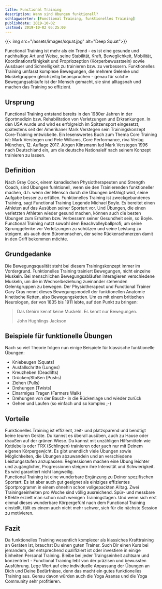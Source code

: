 ```yaml
---
title: Functional Training
description: Wann sind Übungen funktionell?
schlagwoerter: [Functional Training, funktionelles Training]
publishdate: 2019-10-02
lastmod: 2019-10-02 05:25:00
---
```


{{< img src="/assets/images/squat.jpg" alt="Deep Squat">}}

Functional Training ist mehr als ein Trend - es ist eine gesunde und nachhaltige Art und Weise, seine Stabilität, Kraft, Beweglichkeit, Mobilität, Koordinationsfähigkeit und Propriozeption (Körperbewusstsein) sowie Ausdauer und Schnelligkeit zu trainieren bzw. zu verbessern. Funktionelles Training umfasst komplexe Bewegungen, die mehrere Gelenke und Muskelgruppen gleichzeitig beanspruchen - genau für solche Bewegungsabläufe ist der Mensch gemacht, sie sind alltagsnah und machen das Training so effizient.


## Ursprung

Functional Training entstand bereits in den 1980er Jahren in der Sportmedizin bzw. Rehabilitation von Verletzungen und Erkrankungen. In den USA wurde und wird es erfolgreich im Spitzensport eingesetzt, spätestens seit der Amerikaner Mark Verstegen sein Trainingskonzept Core-Training entwickelte. Ein lesenswertes Buch zum Thema Core Training ist: Mark Verstegen und Pete Williams, Core Performance, riva Verlag München, 12. Auflage 2017. Jürgen Klinsmann lud Mark Verstegen 1996 nach Deutschland ein, um die deutsche Nationalelf nach seinem Konzept trainieren zu lassen.


## Definition

Nach Gray Cook, einem kanadischen Physiotherapeuten und Strength Coach, sind Übungen funktionell, wenn sie den Trainierenden funktioneller machen, d.h. wenn der Mensch durch die Übungen befähigt wird, seine Aufgabe besser zu erfüllen. Funktionelles Training ist zweckgebundenes Training, sagt Functional Training Legende Michael Boyle. Es bereitet einen Athleten auf das Ausüben seiner Sportart vor. Und Übungen, die einen verletzten Athleten wieder gesund machen, können auch die besten Übungen zum Erhalten bzw. Verbessern seiner Gesundheit sein, so Boyle. Functional Training nutzt sowohl dem Beachvolleyballprofi, um seine Sprunggelenke vor Verletzungen zu schützen und seine Leistung zu steigern, als auch dem Büromenschen, der seine Rückenschmerzen damit in den Griff bekommen möchte. 


## Grundgedanke  

Die Bewegungsqualität steht bei diesem Trainingskonzept immer im Vordergrund. Funktionelles Training trainiert Bewegungen, nicht einzelne Muskeln. Bei menschlichen Bewegungsabläufen interagieren verschiedene Muskeln, um die in Wechselbeziehung zueinander stehenden Gelenkgruppen zu bewegen. Der Physiotherapeut und Functional Trainer Gary Gray nennt dieses Bewegungsmodell der funktionellen Anatomie kinetische Ketten, also Bewegungsketten. Um es mit einem britischen Neurologen, der von 1835 bis 1911 lebte, auf den Punkt zu bringen:

> Das Gehirn kennt keine Muskeln. Es kennt nur Bewegungen.
>
> John Hughlings Jackson


## Beispiele für funktionelle Übungen

Nach so viel Theorie folgen nun einige Beispiele für klassische funktionelle Übungen:  

- Kniebeugen (Squats)
- Ausfallschritte (Lunges)
- Kreuzheben (Deadlifts)
- Drücken/Stoßen (Pushs)
- Ziehen (Pulls)
- Drehungen (Twists)
- Einarmiges Tragen (Farmers Walk)
- Drehungen von der Bauch- in die Rückenlage und wieder zurück
- Gehen und Laufen (so einfach und so komplex ;-)


## Vorteile

Funktionelles Training ist effizient, zeit- und platzsparend und benötigt keine teuren Geräte. Du kannst es überall ausüben, auch zu Hause oder draußen auf der grünen Wiese. Du kannst mit unzähligen Hilfsmitteln wie Kettlebells oder TRX (Schlingen) trainieren oder auch nur mit Deinem eigenen Körpergewicht. Es gibt unendlich viele Übungen sowie Möglichkeiten, die Übungen abzuwandeln und an verschiedene Leistungsstufen anzupassen: Regressionen machen eine Übung leichter und zugänglicher, Progressionen steigern ihre Intensität und Schwierigkeit. Es wird garantiert nicht langweilig.       
Functional Training ist eine wunderbare Ergänzung zu Deiner spezifischen Sportart. Es ist aber auch gut geeignet als einiziges effizientes Sportprogramm in einem ohnehin schon vollgepackten Alltag. Zwei Trainingseinheiten pro Woche sind völlig ausreichend. Spür- und messbare Effekte erzielt man schon nach wenigen Trainingstagen. Und wenn sich erst einmal dieses wunderbare Körpergefühl nach dem Functional Training  einstellt, fällt es einem auch nicht mehr schwer, sich für die nächste Session zu motivieren.


## Fazit

Da funktionelles Training wesentlich komplexer als klassiches Krafttraining an Geräten ist, brauchst Du einen guten Trainer. Such Dir einen Kurs bei jemandem, der entsprechend qualifiziert ist oder investiere in einige Einheiten Personal Training. Bleibe bei jeder Traingseinheit achtsam und konzentriert - Functional Training lebt von der präzisen und bewussten Ausführung. Lege Wert auf eine individuelle Anpassung der Übungen an Dich und Deine Bedürfnisse, denn das macht ein gutes funktionelles Training aus. Genau davon würden auch die Yoga Asanas und die Yoga Community sehr profitieren.